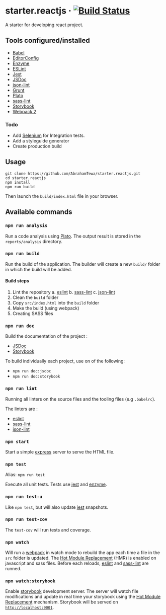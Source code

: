 # starter.reactjs &middot; [![Build Status](https://travis-ci.org/AbrahamTewa/starter.reactjs.svg?branch=master)](https://travis-ci.org/AbrahamTewa/starter.reactjs)
A starter for developing react project.

## Tools configured/installed

- [Babel](http://babeljs.io)
- [EditorConfig](http://editorconfig.com)
- [Enzyme](http://airbnb.io/enzyme)
- [ESLint](http://eslint.org)
- [Jest](https://facebook.github.io/jest)
- [JSDoc](http://usejsdoc.org)
- [json-lint](https://github.com/zaach/jsonlint)
- [Grunt](http://gruntjs.com)
- [Plato](https://github.com/es-analysis/plato)
- [sass-lint](https://github.com/sasstools/sass-lint)
- [Storybook](https://storybook.js.org)
- [Webpack 2](https://webpack.js.org)

### Todo
* Add [Selenium](http://www.seleniumhq.org/) for Integration tests.
* Add a styleguide generator
* Create production build


## Usage

``` 
git clone https://github.com/AbrahamTewa/starter.reactjs.git
cd starter.reactjs
npm install
npm run build
```

Then launch the `build/index.html` file in your browser.

## Available commands

### `npm run analysis`
Run a code analysis using [Plato](https://github.com/es-analysis/plato).
The output result is stored in the `reports/analysis` directory.

### `npm run build`
Run the build of the application.
The builder will create a new `build/` folder in which the build will be added.

#### Build steps

1. Lint the repository
    a. [eslint](http://eslint.org/)
    b. [sass-lint](https://github.com/sasstools/sass-lint) 
    c. [json-lint](https://github.com/zaach/jsonlint)
2. Clean the `build` folder
3. Copy `src/index.html` into the `build` folder
4. Make the build (using webpack)
5. Creating SASS files

### `npm run doc`
Build the documentation of the project :
- [JSDoc](http://usejsdoc.org)
- [Storybook](https://storybook.js.org)

To build individually each project, use on of the following:
* `npm run doc:jsdoc`
* `npm run doc:storybook` 

### `npm run lint`
Running all linters on the source files and the tooling files (e.g `.babelrc`).

The linters are :
* [eslint](http://eslint.org/)
* [sass-lint](https://github.com/sasstools/sass-lint) 
* [json-lint](https://github.com/zaach/jsonlint)

### `npm start`
Start a simple [express](http://expressjs.com/) server to serve the HTML file.

### `npm test`
Alias: `npm run test`

Execute all unit tests.
Tests use [jest](https://facebook.github.io/jest/) and [enzyme](http://airbnb.io/enzyme/).

### `npm run test-u`

Like `npm test`, but will also update [jest](https://facebook.github.io/jest/) snapshots.

### `npm run test-cov`
The `test-cov` will run tests and coverage.

### `npm watch`
Will run a [webpack](https://webpack.js.org/) in watch mode to rebuild the app each time a file in the `src` folder is updated.
The [Hot Module Replacement](https://webpack.js.org/concepts/hot-module-replacement/) (HMR) is enabled on javascript and sass files. Before each reloads, [eslint](http://eslint.org/) and [sass-lint](https://github.com/sasstools/sass-lint) are runned.

### `npm watch:storybook`
Enable [storybook](https://storybook.js.org) development server. The server will watch file modifications and update in real time your
storybook using the [Hot Module Replacement](https://webpack.js.org/concepts/hot-module-replacement/) mechanism.
Storybook will be served on [`http://localhost:9001`](localhost:9001).
